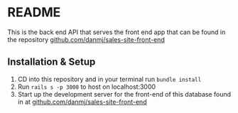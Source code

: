 # README

This is the back end API that serves the front end app that can be found in the repository [github.com/danmj/sales-site-front-end](https://github.com/danmj/sales-site-front-end)

## Installation & Setup

1. CD into this repository and in your terminal run ```bundle install```
2. Run ```rails s -p 3000``` to host on localhost:3000
3. Start up the development server for the front-end of this database found in at [github.com/danmj/sales-site-front-end](https://github.com/danmj/sales-site-front-end)
